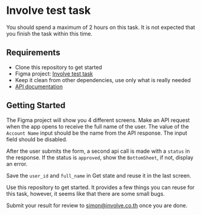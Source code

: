# Involve test task

You should spend a maximum of 2 hours on this task. It is not expected that you finish the task within this time.

## Requirements

- Clone this repository to get started
- Figma project: [Involve test task](https://www.figma.com/file/qb3fP2SGpE7B9Ogq96FnNz/Involve-test-task?node-id=0%3A1)
- Keep it clean from other dependencies, use only what is really needed
- [API documentation](https://documenter.getpostman.com/view/3109137/Tzz5ueD8)

## Getting Started

The Figma project will show you 4 different screens. Make an API request when the app opens to receive the full name of the user. The value of the `Account Name` input should be the name from the API response. The input field should be disabled.

After the user submits the form, a second api call is made with a `status` in the response. If the status is `approved`, show the `BottomSheet`, if not, display an error.

Save the `user_id` and `full_name` in Get state and reuse it in the last screen.

Use this repository to get started. It provides a few things you can reuse for this task, however, it seems like that there are some small bugs.

Submit your result for review to simon@involve.co.th once you are done.
